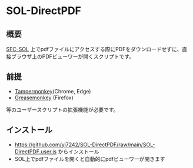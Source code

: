 # SOL-DirectPDF
## 概要
[SFC-SOL](https://sol.sfc.keio.ac.jp/) 上でpdfファイルにアクセスする際にPDFをダウンロードせずに、直接ブラウザ上のPDFビューワーが開くスクリプトです。

## 前提
- [Tampermonkey](https://chrome.google.com/webstore/detail/tampermonkey/dhdgffkkebhmkfjojejmpbldmpobfkfo)(Chrome, Edge)
- [Greasemonkey](https://addons.mozilla.org/ja/firefox/addon/greasemonkey/) (Firefox)

等のユーザースクリプトの拡張機能が必要です。

## インストール
- https://github.com/yi7242/SOL-DirectPDF/raw/main/SOL-DirectPDF.user.js からインストール
- SOL上でpdfファイルを開くと自動的にpdfビューワーが開きます
